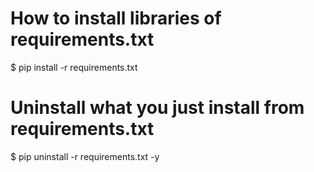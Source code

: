 # How to install libraries of requirements.txt
$ pip install -r requirements.txt

# Uninstall what you just install from requirements.txt
$ pip uninstall -r requirements.txt -y

